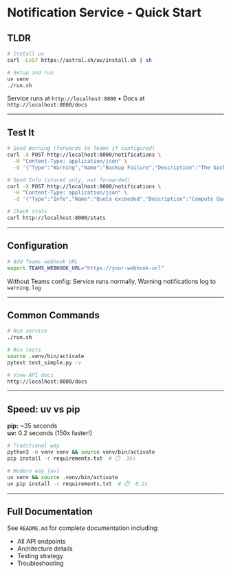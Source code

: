 # Notification Service - Quick Start

## TLDR

```bash
# Install uv
curl -LsSf https://astral.sh/uv/install.sh | sh

# Setup and run
uv venv
./run.sh
```

Service runs at `http://localhost:8000` • Docs at `http://localhost:8000/docs`

---

## Test It

```bash
# Send Warning (forwards to Teams if configured)
curl -X POST http://localhost:8000/notifications \
  -H "Content-Type: application/json" \
  -d '{"Type":"Warning","Name":"Backup Failure","Description":"The backup failed due to a database problem"}'

# Send Info (stored only, not forwarded)
curl -X POST http://localhost:8000/notifications \
  -H "Content-Type: application/json" \
  -d '{"Type":"Info","Name":"Quota exceeded","Description":"Compute Quota exceeded"}'

# Check stats
curl http://localhost:8000/stats
```

---

## Configuration

```bash
# Add Teams webhook URL
export TEAMS_WEBHOOK_URL="https://your-webhook-url"

```

Without Teams config: Service runs normally, Warning notifications log to `warning.log`

---

## Common Commands

```bash
# Run service
./run.sh

# Run tests
source .venv/bin/activate
pytest test_simple.py -v

# View API docs
http://localhost:8000/docs
```

---

## Speed: uv vs pip

**pip:** ~35 seconds  
**uv:** 0.2 seconds (150x faster!)

```bash
# Traditional way
python3 -m venv venv && source venv/bin/activate
pip install -r requirements.txt  # ⏱️  35s

# Modern way (uv)
uv venv && source .venv/bin/activate
uv pip install -r requirements.txt  # ⏱️  0.2s
```

---

## Full Documentation

See `README.md` for complete documentation including:

- All API endpoints
- Architecture details
- Testing strategy
- Troubleshooting
